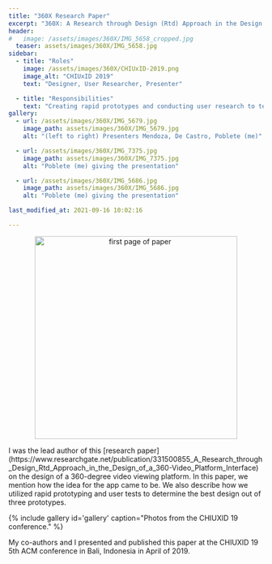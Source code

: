 ```yaml
---
title: "360X Research Paper"
excerpt: "360X: A Research through Design (Rtd) Approach in the Design of a 360-Video Platform Interface"
header:
#   image: /assets/images/360X/IMG_5658_cropped.jpg
  teaser: assets/images/360X/IMG_5658.jpg
sidebar:
  - title: "Roles"
    image: /assets/images/360X/CHIUxID-2019.png
    image_alt: "CHIUxID 2019"
    text: "Designer, User Researcher, Presenter"

  - title: "Responsibilities"
    text: "Creating rapid prototypes and conducting user research to test the designs"
gallery:
  - url: /assets/images/360X/IMG_5679.jpg
    image_path: assets/images/360X/IMG_5679.jpg
    alt: "(left to right) Presenters Mendoza, De Castro, Poblete (me)"

  - url: /assets/images/360X/IMG_7375.jpg
    image_path: assets/images/360X/IMG_7375.jpg
    alt: "Poblete (me) giving the presentation"

  - url: /assets/images/360X/IMG_5686.jpg
    image_path: assets/images/360X/IMG_5686.jpg
    alt: "Poblete (me) giving the presentation"

last_modified_at: 2021-09-16 10:02:16

---
```

<p align="center">
  <a href="{{ site.url }}{{ site.baseurl }}/assets/images/360X/page1.jpg">
    <img src="{{ site.url }}{{ site.baseurl }}/assets/images/360X/page1.jpg" alt="first page of paper" width="400" />
  </a>
</p>
I was the lead author of this [research paper](https://www.researchgate.net/publication/331500855_A_Research_through_Design_Rtd_Approach_in_the_Design_of_a_360-Video_Platform_Interface) on the design of a 360-degree video viewing platform. In this paper, we mention how the idea for the app came to be. We also describe how we utilized rapid prototyping and user tests to determine the best design out of three prototypes.


{% include gallery id='gallery' caption="Photos from the CHIUXID 19 conference." %}

My co-authors and I presented and published this paper at the CHIUXID 19 5th ACM conference in Bali, Indonesia in April of 2019.
